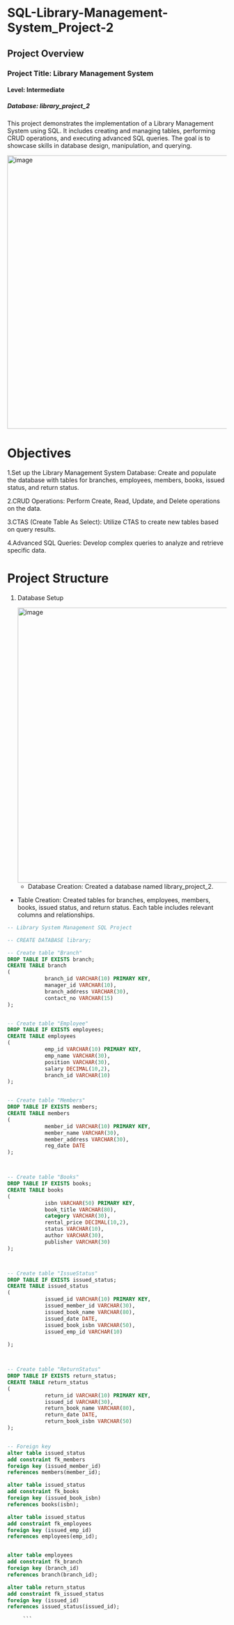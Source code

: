 # SQL-Library-Management-System_Project-2
## Project Overview

### Project Title: Library Management System

#### Level: Intermediate

##### Database: library_project_2

This project demonstrates the implementation of a Library Management System using SQL. It includes creating and managing tables, performing CRUD operations, and executing advanced SQL queries. The goal is to showcase skills in database design, manipulation, and querying.

<img width="1200" height="627" alt="image" src="https://github.com/user-attachments/assets/07d3ff68-106c-4d20-ac73-299918c6d498" />

# Objectives
1.Set up the Library Management System Database: Create and populate the database with tables for branches, employees, members, books, issued status, and return status.

2.CRUD Operations: Perform Create, Read, Update, and Delete operations on the data.

3.CTAS (Create Table As Select): Utilize CTAS to create new tables based on query results.

4.Advanced SQL Queries: Develop complex queries to analyze and retrieve specific data.

# Project Structure

1. Database Setup

   <img width="1101" height="631" alt="image" src="https://github.com/user-attachments/assets/cf3089ed-f78c-4350-b31b-094fffb4d63f" />

   - Database Creation: Created a database named library_project_2.
     
 - Table Creation: Created tables for branches, employees, members, books, issued status, and return status. Each table includes relevant columns and relationships.

``` sql
-- Library System Management SQL Project

-- CREATE DATABASE library;

-- Create table "Branch"
DROP TABLE IF EXISTS branch;
CREATE TABLE branch
(
            branch_id VARCHAR(10) PRIMARY KEY,
            manager_id VARCHAR(10),
            branch_address VARCHAR(30),
            contact_no VARCHAR(15)
);


-- Create table "Employee"
DROP TABLE IF EXISTS employees;
CREATE TABLE employees
(
            emp_id VARCHAR(10) PRIMARY KEY,
            emp_name VARCHAR(30),
            position VARCHAR(30),
            salary DECIMAL(10,2),
            branch_id VARCHAR(10)
);


-- Create table "Members"
DROP TABLE IF EXISTS members;
CREATE TABLE members
(
            member_id VARCHAR(10) PRIMARY KEY,
            member_name VARCHAR(30),
            member_address VARCHAR(30),
            reg_date DATE
);



-- Create table "Books"
DROP TABLE IF EXISTS books;
CREATE TABLE books
(
            isbn VARCHAR(50) PRIMARY KEY,
            book_title VARCHAR(80),
            category VARCHAR(30),
            rental_price DECIMAL(10,2),
            status VARCHAR(10),
            author VARCHAR(30),
            publisher VARCHAR(30)
);



-- Create table "IssueStatus"
DROP TABLE IF EXISTS issued_status;
CREATE TABLE issued_status
(
            issued_id VARCHAR(10) PRIMARY KEY,
            issued_member_id VARCHAR(30),
            issued_book_name VARCHAR(80),
            issued_date DATE,
            issued_book_isbn VARCHAR(50),
            issued_emp_id VARCHAR(10)
          
);



-- Create table "ReturnStatus"
DROP TABLE IF EXISTS return_status;
CREATE TABLE return_status
(
            return_id VARCHAR(10) PRIMARY KEY,
            issued_id VARCHAR(30),
            return_book_name VARCHAR(80),
            return_date DATE,
            return_book_isbn VARCHAR(50)
);


-- Foreign key
alter table issued_status
add constraint fk_members
foreign key (issued_member_id)
references members(member_id);

alter table issued_status
add constraint fk_books
foreign key (issued_book_isbn)
references books(isbn);

alter table issued_status
add constraint fk_employees
foreign key (issued_emp_id)
references employees(emp_id);


alter table employees
add constraint fk_branch
foreign key (branch_id)
references branch(branch_id);

alter table return_status
add constraint fk_issued_status
foreign key (issued_id)
references issued_status(issued_id);

     ```
  



